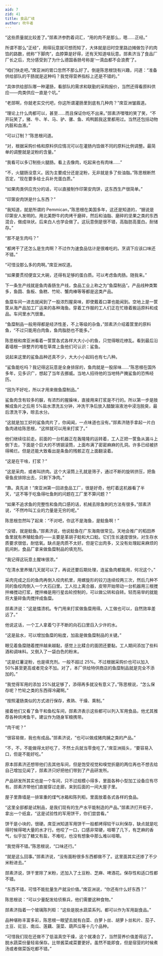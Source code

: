 ```yaml
---
aid: 7
zid: 41
title: 食品厂续
author: 吹牛者
---
```


“这些质量就比较差了。”郧素济参酌着词汇，“用的肉不是那么，嗯……正经。”

所谓不那么“正经”，用得玩意就可想而知了，大体就是旧时空里路边摊做包子的肉馅的路数，统称“下脚肉”，血脖算是好得，还有天知道啥玩意。郧素济当了食品厂厂长之后，充分感受到了为什么德国香肠号称是‘一滴血都不会浪费’了。

“咱们快走吧。”席亚洲的胃口忽然不那么好了。倒是陈思根饶有兴趣，问道：“准备供给部队的干肠就是这种吗？我觉得营养指标上还是不错的。”

“具体供给部队哪一种灌肠，看部队的需求和联勤的采购报价，当然还得看原料供应——肉类供应一直是个坑。”

“老郧啊，你就老实交代吧，你这所谓灌肠里到底有几种肉？”席亚洲皱眉道。

“理论上什么肉都可以，甚至……而且保证你吃不出来。”郧素济嘿嘿的笑了笑，“不开玩笑了，猪、牛、羊、马、驴、骡、鱼、鸡鸭鹅我这里都用过。当然还包括动物内脏和血液。”

“可以订制？”陈思根问道。

“对，根据采购价格和原料供应情况可以在灌肠内馅做不同的原料比例调整。最简单的调整就是淀粉的含量。”

“我看可以多订制些火腿肠。看上去像肉，吃起来也有肉味……”

“不，火腿肠没意义。因为主要成分还是淀粉，无非就是多了些油脂。”陈思根断然否定，“现在要多给士兵补充蛋白质。”

“如果肉类供应充分的话，可以直接制作印第安肉饼，这东西生产很简单。”

“印第安肉饼是什么东西？”

“我知道，就是所谓的 Pemmican，”陈思根在美国多年，这还是知道的，“据说是印第安人发明的。用北美野牛的肉烤干磨碎，然后和油脂、磨碎的坚果之类的东西混合，做成块状。后来白人也学会做了。这玩意倒是很不错，高脂肪高蛋白。耐储存。”

“那不是生肉吗？”

“都烤干了还怎么是生肉啊？不过作为速食品估计是很难吃的。烹调下应该口味还不错。”

“可惜没那么多的肉啊。”席亚洲叹道。

“如果要贯彻便宜又大碗，还得有足够的蛋白质。可以考虑鱼肉肠。随我来。”

下一条生产线就是鱼肉香肠生产线，食品工业上称之为“鱼糜制品”。产品线种类繁多，鱼圆、鱼板、鱼糕、竹轮、蟹肉棒等等都是这类产品。

鱼糜车间一进去就闻到了一股浓烈腥臭味，即使戴着口罩也能闻到。空地上是一筐筐从海产品加工厂运来的各种海鱼。穿着工作服的工人们正在忙碌着搬运原料和成品。车间里水汽很重。

“鱼糜制品一般用得都是经济性差，不上等级的杂鱼，”郧素济介绍着筐里的原料鱼，“不过只能用白肉鱼，鱼肉脂肪也不能多。”

陈思根和席亚洲看着一筐筐各式各样大大小小的鱼，只觉得眼花缭乱。看到最后沿着墙根一排整齐的堆在草席上鱼他们可认识：鲨鱼。

说起来这里的鲨鱼品种还真不少，大大小小起码也有七八种。

“鲨鱼能吃吗？我记得这玩意是全身排尿的，鱼肉就是一股尿味……”陈思根在国外多年，见多识广，想起了当年去挪威。当地人招待他的当地特产腌鲨鱼的恐怖经历。

“因为不好吃，所以才用来做鱼糜制品。”

鲨鱼肉含有较多的脲，有浓烈的腥臊味，直接用来打浆是不行的。所以第一步是肢解成鱼片之后用 5%盐水漂洗五分钟，冲洗干净后放入醋酸溶液池中浸泡脱臭，最后漂洗干净，晾去水分。

“这就是加工好的鲨鱼肉片了，你闻闻，一点味道也没有。”郧素济随手拿起一片白鱼肉递给陈思根，“这样就可以用来打浆了。”

他们继续往前走。前面的一台机器正在轰隆隆的运转着，工人正把一筐鱼从漏斗上倒下去，下面是个巨大的不锈钢滚筒，上面布满了密密麻麻的孔洞。许多已经被挤得稀烂。但是还能大致看出是条鱼的残骸正在上面翻滚着。

“这是在干啥，打浆？”

“这是采肉，或者叫挤肉。这个大滚筒上孔就是筛子，通过不断的旋转挤压，把鱼骨鱼皮排除出去，只剩下净肉。”

“靠。真先进！”席亚洲第一回进食品工厂，很是好奇，他盯着这机器看了半天，“这不等于吃鱼得吐鱼刺的问题在工厂里不算问题？”

“如果不追求鱼的完整性和鱼肉口感的话，机械去除鱼刺的方法有很多。”郧素济说，“不然咋叫工业的力量是无穷的呢。”

陈思根忽然叫了起来：“不对吧，你这不是海鱼，是鲶鱼啊！”

“没错，就是鲶鱼。”郧素济说，他说鲶鱼在广东海南很常见。天地会推广的稻田养鱼里就有养殖鲶鱼的——主要是革胡子鲶和大口鲶。它们生长速度很快，对生存水质要求很低，耐低氧。缺点是肉质不太好。但是它出肉多，又没有处理起来麻烦的肌间刺，食品厂拿来做鱼糜制品的填充剂。

“我记得这玩意土腥味很浓。”

“在清水里养殖几天就可以了，再说还要后期处理，连鲨鱼肉都能用，何况这个。”

采肉完成之后的鱼肉再倒入绞肉机里，用螺旋形的铰刀连续绞两三次，然后几种不同的鱼绞肉倒入一个大石臼里。工人拉上离合器，皮带开始带动一台机器用三根搅拌棒搅动打浆，搅拌棒是用行星齿轮控制的，可以做公转和自转。轻而易举的就能将大量碎鱼肉搅拌成鱼糜。

郧素济说：“这是擂溃机。专门用来打浆做鱼糜用得。人工做也可以，自然效率差远了。”

他说这话，一个工人拿着勺子不断的向石臼里舀入少许的水。

“这是盐水，可以增加鱼糜的粘度，加盐是做鱼糜制品的关键。”

眼见着鱼糜随着搅拌越来越黏，感觉上比糅合的面团还要黏，工人期间添加了些料酒和调味料。又倒入了一袋白色的粉末。

“这是红薯淀粉，也是填充剂。一般不超过 25%。不过根据采购价也可以加入 50%甚至更高或者完全不加。对了，本厂供给特供商店的鱼糜制品就是完全不添加的。”

“我觉得军用的添加 25%就足够了，添得再多就没有意义了。”陈思根说，“怎么保存呢？竹轮之类的东西得冷藏啊。”

“按照灌肠类似的方式进行保存，煮熟、干燥、熏制。”

接着他们又看了鱼干和鱼松车间，郧素济表示这些都可以列入军用食品，他尤其推荐各种烘烤鱼干。建议作为随身军粮携带。

“肉干呢？”

“很容易做，我也有成品。”郧素济说，“也可以做成猪肉脯之类的产品。”

“不，不，不能做得太好吃了，不然士兵就当零食吃了。”席亚洲摇头，“要容易入口，但是不能好吃。”

原本郧素济还想带他们去其他车间，但是饱受视觉和嗅觉折磨的两位再也不想去给自己增加见闻了，郧素济只好把他们带到了产品研发所。

产品研发所其实也是一个车间，只不过规模小得多，里面各种小型加工设备应有尽有。郧素济带他们直接穿过走廊，来到后面的一间大屋子里。

屋子里靠墙是一排笨重的煤气冰箱和陈列柜。里面放着各式各样的食品。

“这里全部都是试制品，是我们现有的生产水平能制造的产品。”郧素济打开柜子，拿出一个纸盒，“这是试验性的军用饼干，你们尝尝看。”

饼干是小块的，很硬。席亚洲知道军用饼干一般都烤得较干以利保存，缺点就是吃得时候得喝大量的水才行。他咬了一口，口感非常硬，咀嚼了几下，有芝麻的香气，似乎加了糖又有盐，不难吃，也没有想象中那么难以咀嚼。

“我觉得不错。”陈思根说，“口味还行。”

“就是这么回事。”郧素济说，“没有面粉很多东西都做不了。这里面其实还掺了不少米粉进去。”

郧素济说，饼干里除了米粉，还加入了土豆粉、芝麻、啤酒花。保存性和适口性都不错。

“东西不错，可惜不能批量生产就没价值。”席亚洲说，“你还有什么好东西？”

陈思根说：“可以少量配发给侦察兵，他们需要这种食物。”

郧素济指着一个玻璃陈列柜：“这些是脱水蔬菜系列。都可以作为军用副食品。”

品种堪称丰富多彩，陈思根一眼望去就有白菜、白萝卜丝、胡萝卜丝和片、茄子、土豆、豇豆、南瓜、莲藕、菠菜、葫芦瓜等十几个品种。

“可惜我们现在还做不了低温真空干燥，这个就凑合了，当然营养价值差得远了。脱水蔬菜份量轻易保存。比带酱菜咸菜要更好。虽然不能即食，但是宿营的时候煮汤或者做菜饭吃都不错。”
